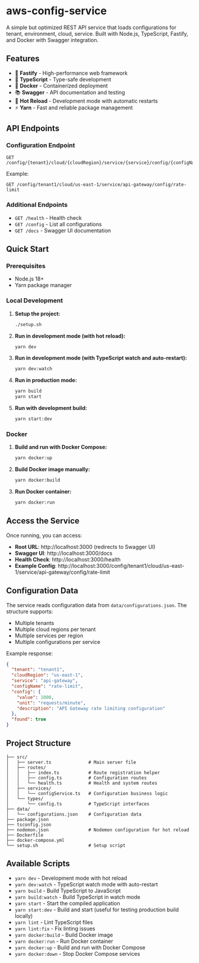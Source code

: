 # aws-config-service

A simple but optimized REST API service that loads configurations for tenant, environment, cloud, service. Built with Node.js, TypeScript, Fastify, and Docker with Swagger integration.

## Features

- 🚀 **Fastify** - High-performance web framework
- 📝 **TypeScript** - Type-safe development
- 🐳 **Docker** - Containerized deployment
- 📚 **Swagger** - API documentation and testing
- 🔄 **Hot Reload** - Development mode with automatic restarts
- ⚡ **Yarn** - Fast and reliable package management

## API Endpoints

### Configuration Endpoint
```
GET /config/{tenant}/cloud/{cloudRegion}/service/{service}/config/{configName}
```

Example:
```
GET /config/tenant1/cloud/us-east-1/service/api-gateway/config/rate-limit
```

### Additional Endpoints
- `GET /health` - Health check
- `GET /config` - List all configurations
- `GET /docs` - Swagger UI documentation

## Quick Start

### Prerequisites
- Node.js 18+
- Yarn package manager

### Local Development

1. **Setup the project:**
   ```bash
   ./setup.sh
   ```

2. **Run in development mode (with hot reload):**
   ```bash
   yarn dev
   ```

3. **Run in development mode (with TypeScript watch and auto-restart):**
   ```bash
   yarn dev:watch
   ```

4. **Run in production mode:**
   ```bash
   yarn build
   yarn start
   ```

5. **Run with development build:**
   ```bash
   yarn start:dev
   ```

### Docker

1. **Build and run with Docker Compose:**
   ```bash
   yarn docker:up
   ```

2. **Build Docker image manually:**
   ```bash
   yarn docker:build
   ```

3. **Run Docker container:**
   ```bash
   yarn docker:run
   ```

## Access the Service

Once running, you can access:

- **Root URL**: http://localhost:3000 (redirects to Swagger UI)
- **Swagger UI**: http://localhost:3000/docs
- **Health Check**: http://localhost:3000/health
- **Example Config**: http://localhost:3000/config/tenant1/cloud/us-east-1/service/api-gateway/config/rate-limit

## Configuration Data

The service reads configuration data from `data/configurations.json`. The structure supports:

- Multiple tenants
- Multiple cloud regions per tenant
- Multiple services per region
- Multiple configurations per service

Example response:
```json
{
  "tenant": "tenant1",
  "cloudRegion": "us-east-1",
  "service": "api-gateway",
  "configName": "rate-limit",
  "config": {
    "value": 1000,
    "unit": "requests/minute",
    "description": "API Gateway rate limiting configuration"
  },
  "found": true
}
```

## Project Structure

```
├── src/
│   ├── server.ts              # Main server file
│   ├── routes/
│   │   ├── index.ts           # Route registration helper
│   │   ├── config.ts          # Configuration routes
│   │   └── health.ts          # Health and system routes
│   ├── services/
│   │   └── configService.ts   # Configuration business logic
│   └── types/
│       └── config.ts          # TypeScript interfaces
├── data/
│   └── configurations.json    # Configuration data
├── package.json
├── tsconfig.json
├── nodemon.json               # Nodemon configuration for hot reload
├── Dockerfile
├── docker-compose.yml
└── setup.sh                   # Setup script
```

## Available Scripts

- `yarn dev` - Development mode with hot reload
- `yarn dev:watch` - TypeScript watch mode with auto-restart
- `yarn build` - Build TypeScript to JavaScript
- `yarn build:watch` - Build TypeScript in watch mode
- `yarn start` - Start the compiled application
- `yarn start:dev` - Build and start (useful for testing production build locally)
- `yarn lint` - Lint TypeScript files
- `yarn lint:fix` - Fix linting issues
- `yarn docker:build` - Build Docker image
- `yarn docker:run` - Run Docker container
- `yarn docker:up` - Build and run with Docker Compose
- `yarn docker:down` - Stop Docker Compose services 
